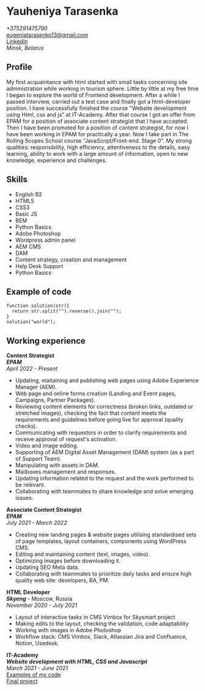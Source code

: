 # Yauheniya Tarasenka
*+375291475790*\
<eugeniatarasenko13@gmail.com>\
[LinkedIn](https://www.linkedin.com/in/eugenia-tarasenko/)\
*Minsk, Belarus*
## Profile
My first acquaintance with html started with small tasks concerning site administration while working in tourism sphere. Little by little at my free time I began to explore the world of Frontend development.  After a while I passed interview, carried out a test case and finally got a html-developer position.
I have successfully finished the course "Website development using Html, css and js" at IT-Academy. 
After that course I got an offer from EPAM for a position of associate content strategist that I have accepted. Then I have been promoted for a position of content strategist, for now I have been working in EPAM for practically a year. 
Now I take part in The Rolling Scopes School course "JavaScript/Front-end. Stage 0".
My strong qualities: responsibility, high efficiency, attentiveness to the details, easy learning, ability to work with a large amount of information, open to new knowledge, experience and challenges.
## Skills
- English B2
- HTML5
- CSS3
- Basic JS
- BEM
- Python Basics
- Adobe Photoshop
- Wordpress admin panel
- AEM CMS
- DAM 
- Content strategy, creation and management
- Help Desk Support
- Python Basics
## Example of code
```
function solution(str){
  return str.split("").reverse().join("");
}
solution("world");
```
## Working experience
**Content Strategist**\
***EPAM***\
*April 2022 - Present*
- Updating, maitaining and publishing web pages using Adobe Experience Manager (AEM). 
- Web page and online forms creation (Landing and Event pages, Campaigns, Partner Packages). 
- Reviewing content elements for correctness (broken links, outdated or stretched images), checking the fact that content meets the requirements and guidelines before going live for approval (quality checks). 
- Communicating with requestors in order to clarify requirements and receive approval of request's activation. 
- Video and image editing. 
- Supporting of AEM Digital Asset Management (DAM) system (as a part of Support Team). 
- Manipulating with assets in DAM. 
- Mailboxes management and responses. 
- Updating information related to the request and the work performed to be relevant. 
- Collaborating with teammates to share knowledge and solve emerging issues.

**Associate Content Strategist**\
***EPAM***\
*July 2021 - March 2022*
- Creating new landing pages &  website pages utilising standardised sets of page templates, layout containers, components using WordPress CMS. 
- Editing and maintaining content (text, images, video). 
- Optimizing images before downloading it. 
- Updating SEO Meta data. 
- Collaborating with teammates to prioritize daily tasks and ensure high quality web site: developers, BA, PM.


**HTML Developer**\
***Skyeng*** - Moscow, Russia\
*November 2020 - July 2021*
- Layout of interactive tasks in CMS Vimbox for Skysmart project
- Making edits to the layout, checking the validation, code adaptability 
- Working with images in Adobe Photoshop
- Workflow stack: CMS Vimbox, Slack, Atlassian Jira and Confluence, Notion, Usedesk.

**IT-Academy**\
***Website development with HTML, CSS and Javascript***\
*March 2021 - June 2021*\
[Examples of my code](https://codepen.io/Eugenia_Tarasenko/pens/public)\
[Final project](https://github.com/JennyTara/Skyway)
